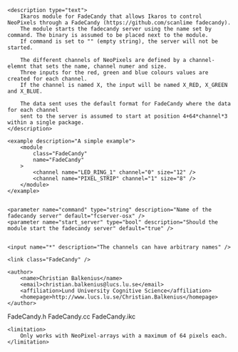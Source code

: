 <?xml version="1.0"?>

<class name="FadeCandy" description="Allows control of NeoPixels hardware through FadeCandy server">

	<description type="text">
        Ikaros module for FadeCandy that allows Ikaros to control NeoPixels through a FadeCandy (https://github.com/scanlime fadecandy). 
		The module starts the fadecandy server using the name set by command. The binary is assumed to be placed next to the module. 
		If command is set to "" (empty string), the server will not be started.

        The different channels of NeoPixels are defined by a channel-elemnt that sets the name, channel numer and size. 
		Three inputs for the red, green and blue colours values are created for each channel. 
		If the channel is named X, the input will be named X_RED, X_GREEN and X_BLUE.

        The data sent uses the default format for FadeCandy where the data for each channel 
		sent to the server is assumed to start at position 4+64*channel*3 within a single package.
	</description>

	<example description="A simple example">
		<module
			class="FadeCandy"
			name="FadeCandy"
		>
            <channel name="LED_RING_1" channel="0" size="12" />
            <channel name="PIXEL_STRIP" channel="1" size="8" />
        </module>
	</example>


	<parameter name="command" type="string" description="Name of the fadecandy server" default="fcserver-osx" />
	<parameter name="start_server" type="bool" description="Should the module start the fadecandy server" default="true" />


	<input name="*" description="The channels can have arbitrary names" />

	<link class="FadeCandy" />

	<author>
		<name>Christian Balkenius</name>
		<email>christian.balkenius@lucs.lu.se</email>
		<affiliation>Lund University Cognitive Science</affiliation>
		<homepage>http://www.lucs.lu.se/Christian.Balkenius</homepage>
	</author>

   <files>
   		<file>FadeCandy.h</file>
   		<file>FadeCandy.cc</file>
   		<file>FadeCandy.ikc</file>
   </files>

    <limitation>
        Only works with NeoPixel-arrays with a maximum of 64 pixels each.
    </limitation>

</class>
